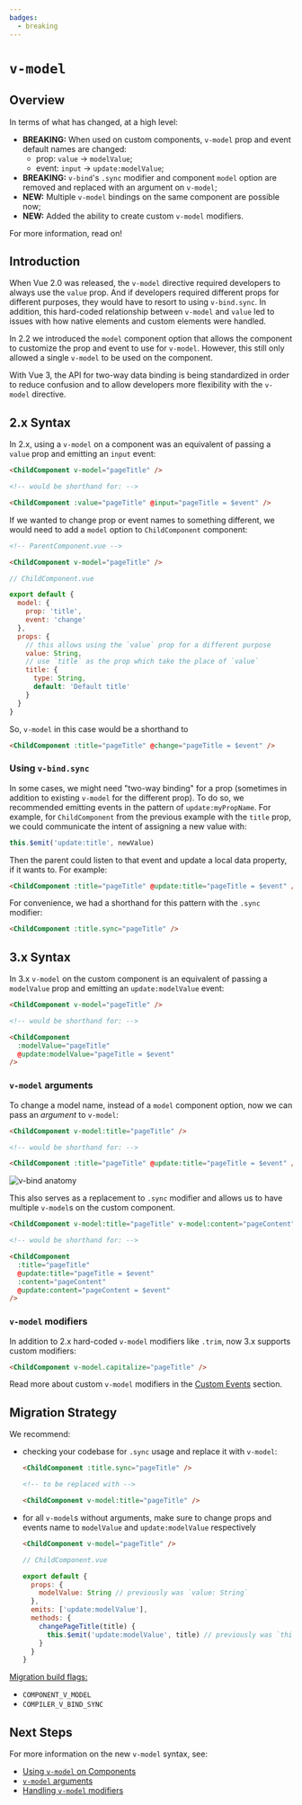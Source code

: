 ```yaml
---
badges:
  - breaking
---
```


# `v-model` <MigrationBadges :badges="$frontmatter.badges" />

## Overview

In terms of what has changed, at a high level:

- **BREAKING:** When used on custom components, `v-model` prop and event default names are changed:
  - prop: `value` -> `modelValue`;
  - event: `input` -> `update:modelValue`;
- **BREAKING:** `v-bind`'s `.sync` modifier and component `model` option are removed and replaced with an argument on `v-model`;
- **NEW:** Multiple `v-model` bindings on the same component are possible now;
- **NEW:** Added the ability to create custom `v-model` modifiers.

For more information, read on!

## Introduction

When Vue 2.0 was released, the `v-model` directive required developers to always use the `value` prop. And if developers required different props for different purposes, they would have to resort to using `v-bind.sync`. In addition, this hard-coded relationship between `v-model` and `value` led to issues with how native elements and custom elements were handled.

In 2.2 we introduced the `model` component option that allows the component to customize the prop and event to use for `v-model`. However, this still only allowed a single `v-model` to be used on the component.

With Vue 3, the API for two-way data binding is being standardized in order to reduce confusion and to allow developers more flexibility with the `v-model` directive.

## 2.x Syntax

In 2.x, using a `v-model` on a component was an equivalent of passing a `value` prop and emitting an `input` event:

```html
<ChildComponent v-model="pageTitle" />

<!-- would be shorthand for: -->

<ChildComponent :value="pageTitle" @input="pageTitle = $event" />
```

If we wanted to change prop or event names to something different, we would need to add a `model` option to `ChildComponent` component:

```html
<!-- ParentComponent.vue -->

<ChildComponent v-model="pageTitle" />
```

```js
// ChildComponent.vue

export default {
  model: {
    prop: 'title',
    event: 'change'
  },
  props: {
    // this allows using the `value` prop for a different purpose
    value: String,
    // use `title` as the prop which take the place of `value`
    title: {
      type: String,
      default: 'Default title'
    }
  }
}
```

So, `v-model` in this case would be a shorthand to

```html
<ChildComponent :title="pageTitle" @change="pageTitle = $event" />
```

### Using `v-bind.sync`

In some cases, we might need "two-way binding" for a prop (sometimes in addition to existing `v-model` for the different prop). To do so, we recommended emitting events in the pattern of `update:myPropName`. For example, for `ChildComponent` from the previous example with the `title` prop, we could communicate the intent of assigning a new value with:

```js
this.$emit('update:title', newValue)
```

Then the parent could listen to that event and update a local data property, if it wants to. For example:

```html
<ChildComponent :title="pageTitle" @update:title="pageTitle = $event" />
```

For convenience, we had a shorthand for this pattern with the `.sync` modifier:

```html
<ChildComponent :title.sync="pageTitle" />
```

## 3.x Syntax

In 3.x `v-model` on the custom component is an equivalent of passing a `modelValue` prop and emitting an `update:modelValue` event:

```html
<ChildComponent v-model="pageTitle" />

<!-- would be shorthand for: -->

<ChildComponent
  :modelValue="pageTitle"
  @update:modelValue="pageTitle = $event"
/>
```

### `v-model` arguments

To change a model name, instead of a `model` component option, now we can pass an _argument_ to `v-model`:

```html
<ChildComponent v-model:title="pageTitle" />

<!-- would be shorthand for: -->

<ChildComponent :title="pageTitle" @update:title="pageTitle = $event" />
```

![v-bind anatomy](/images/v-bind-instead-of-sync.png)

This also serves as a replacement to `.sync` modifier and allows us to have multiple `v-model`s on the custom component.

```html
<ChildComponent v-model:title="pageTitle" v-model:content="pageContent" />

<!-- would be shorthand for: -->

<ChildComponent
  :title="pageTitle"
  @update:title="pageTitle = $event"
  :content="pageContent"
  @update:content="pageContent = $event"
/>
```

### `v-model` modifiers

In addition to 2.x hard-coded `v-model` modifiers like `.trim`, now 3.x supports custom modifiers:

```html
<ChildComponent v-model.capitalize="pageTitle" />
```

Read more about custom `v-model` modifiers in the [Custom Events](../component-custom-events.html#handling-v-model-modifiers) section.

## Migration Strategy

We recommend:

- checking your codebase for `.sync` usage and replace it with `v-model`:

  ```html
  <ChildComponent :title.sync="pageTitle" />

  <!-- to be replaced with -->

  <ChildComponent v-model:title="pageTitle" />
  ```

- for all `v-model`s without arguments, make sure to change props and events name to `modelValue` and `update:modelValue` respectively

  ```html
  <ChildComponent v-model="pageTitle" />
  ```

  ```js
  // ChildComponent.vue

  export default {
    props: {
      modelValue: String // previously was `value: String`
    },
    emits: ['update:modelValue'],
    methods: {
      changePageTitle(title) {
        this.$emit('update:modelValue', title) // previously was `this.$emit('input', title)`
      }
    }
  }
  ```

[Migration build flags:](migration-build.html#compat-configuration)

- `COMPONENT_V_MODEL`
- `COMPILER_V_BIND_SYNC`

## Next Steps

For more information on the new `v-model` syntax, see:

- [Using `v-model` on Components](../component-basics.html#using-v-model-on-components)
- [`v-model` arguments](../component-custom-events.html#v-model-arguments)
- [Handling `v-model` modifiers](../component-custom-events.html#handling-v-model-modifiers)
